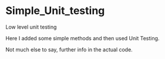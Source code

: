 # Simple_Unit_testing
Low level unit testing

Here I added some simple methods and then used Unit Testing.

Not much else to say, further info in the actual code.
